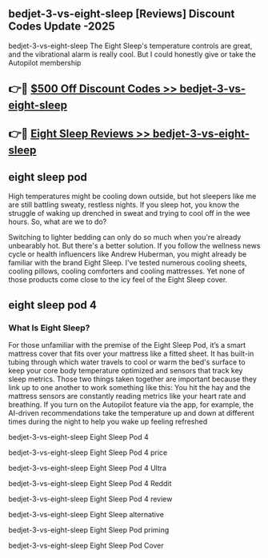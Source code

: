 ## bedjet-3-vs-eight-sleep [Reviews​] Discount Codes Update -2025

bedjet-3-vs-eight-sleep The Eight Sleep's temperature controls are great, and the vibrational alarm is really cool. But I could honestly give or take the Autopilot membership

## 👉🔴 [$500 Off Discount Codes >> bedjet-3-vs-eight-sleep](http://download.freeplayer.one?title=bedjet-3-vs-eight-sleep&ref=18-ES)

## 👉🔴 [Eight Sleep Reviews >> bedjet-3-vs-eight-sleep](http://download.freeplayer.one?title=bedjet-3-vs-eight-sleep&ref=18-ES)

## eight sleep pod

High temperatures might be cooling down outside, but hot sleepers like me are still battling sweaty, restless nights. If you sleep hot, you know the struggle of waking up drenched in sweat and trying to cool off in the wee hours. So, what are we to do?

Switching to lighter bedding can only do so much when you're already unbearably hot. But there's a better solution. If you follow the wellness news cycle or health influencers like Andrew Huberman, you might already be familiar with the brand Eight Sleep. I've tested numerous cooling sheets, cooling pillows, cooling comforters and cooling mattresses. Yet none of those products come close to the icy feel of the Eight Sleep cover.

## eight sleep pod 4

### What Is Eight Sleep?

For those unfamiliar with the premise of the Eight Sleep Pod, it’s a smart mattress cover that fits over your mattress like a fitted sheet. It has built-in tubing through which water travels to cool or warm the bed's surface to keep your core body temperature optimized and sensors that track key sleep metrics. Those two things taken together are important because they link up to one another to work something like this: You hit the hay and the mattress sensors are constantly reading metrics like your heart rate and breathing. If you turn on the Autopilot feature via the app, for example, the AI-driven recommendations take the temperature up and down at different times during the night to help you wake up feeling refreshed

bedjet-3-vs-eight-sleep Eight Sleep Pod 4

bedjet-3-vs-eight-sleep Eight Sleep Pod 4 price

bedjet-3-vs-eight-sleep Eight Sleep Pod 4 Ultra

bedjet-3-vs-eight-sleep Eight Sleep Pod 4 Reddit

bedjet-3-vs-eight-sleep Eight Sleep Pod 4 review

bedjet-3-vs-eight-sleep Eight Sleep alternative

bedjet-3-vs-eight-sleep Eight Sleep Pod priming

bedjet-3-vs-eight-sleep Eight Sleep Pod Cover